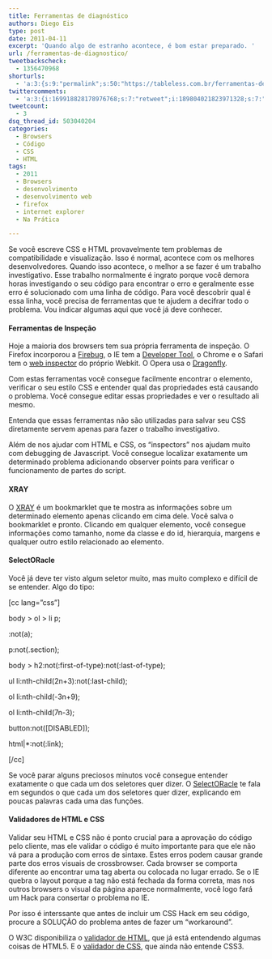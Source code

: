```yaml
---
title: Ferramentas de diagnóstico
authors: Diego Eis
type: post
date: 2011-04-11
excerpt: 'Quando algo de estranho acontece, é bom estar preparado. '
url: /ferramentas-de-diagnostico/
tweetbackscheck:
  - 1356470968
shorturls:
  - 'a:3:{s:9:"permalink";s:50:"https://tableless.com.br/ferramentas-de-diagnostico";s:7:"tinyurl";s:26:"https://tinyurl.com/3gkda78";s:4:"isgd";s:19:"https://is.gd/N1MZdH";}'
twittercomments:
  - 'a:3:{i:169918828178976768;s:7:"retweet";i:189804021823971328;s:7:"retweet";i:189803381789958144;s:7:"retweet";}'
tweetcount:
  - 3
dsq_thread_id: 503040204
categories:
  - Browsers
  - Código
  - CSS
  - HTML
tags:
  - 2011
  - Browsers
  - desenvolvimento
  - desenvolvimento web
  - firefox
  - internet explorer
  - Na Prática

---
```

Se você escreve CSS e HTML provavelmente tem problemas de compatibilidade e visualização. Isso é normal, acontece com os melhores desenvolvedores. Quando isso acontece, o melhor a se fazer é um trabalho investigativo. Esse trabalho normalmente é ingrato porque você demora horas investigando o seu código para encontrar o erro e geralmente esse erro é solucionado com uma linha de código. Para você descobrir qual é essa linha, você precisa de ferramentas que te ajudem a decifrar todo o problema. Vou indicar algumas aqui que você já deve conhecer.

#### Ferramentas de Inspeção

Hoje a maioria dos browsers tem sua própria ferramenta de inspeção. O Firefox incorporou a [Firebug][1], o IE tem a <a href="https://msdn.microsoft.com/en-us/library/dd565628(v=vs.85).aspx" rel="external">Developer Tool</a>, o Chrome e o Safari tem o [web inspector][2] do próprio Webkit. O Opera usa o [Dragonfly][3].

Com estas ferramentas você consegue facilmente encontrar o elemento, verificar o seu estilo CSS e entender qual das propriedades está causando o problema. Você consegue editar essas propriedades e ver o resultado ali mesmo.
  
Entenda que essas ferramentas não são utilizadas para salvar seu CSS diretamente servem apenas para fazer o trabalho investigativo.

Além de nos ajudar com HTML e CSS, os &#8220;inspectors&#8221; nos ajudam muito com debugging de Javascript. Você consegue localizar exatamente um determinado problema adicionando observer points para verificar o funcionamento de partes do script.

#### XRAY

O <a href="https://www.westciv.com/xray/" rel="external">XRAY</a> é um bookmarklet que te mostra as informações sobre um determinado elemento apenas clicando em cima dele. Você salva o bookmarklet e pronto. Clicando em qualquer elemento, você consegue informações como tamanho, nome da classe e do id, hierarquia, margens e qualquer outro estilo relacionado ao elemento.

#### SelectORacle

Você já deve ter visto algum seletor muito, mas muito complexo e difícil de se entender. Algo do tipo:

[cc lang=&#8221;css&#8221;]
  
body > ol > li p;
  
:not(a);
  
p:not(.section);
  
body > h2:not(:first-of-type):not(:last-of-type);
  
ul li:nth-child(2n+3):not(:last-child);
  
ol li:nth-child(-3n+9);
  
ol li:nth-child(7n-3);
  
button:not([DISABLED]);
  
html|*:not(:link);
  
[/cc]

Se você parar alguns preciosos minutos você consegue entender exatamente o que cada um dos seletores quer dizer. O <a href="https://gallery.theopalgroup.com/selectoracle/" rel="external">SelectORacle</a> te fala em segundos o que cada um dos seletores quer dizer, explicando em poucas palavras cada uma das funções.

#### Validadores de HTML e CSS

Validar seu HTML e CSS não é ponto crucial para a aprovação do código pelo cliente, mas ele validar o código é muito importante para que ele não vá para a produção com erros de sintaxe. Estes erros podem causar grande parte dos erros visuais de crossbrowser. Cada browser se comporta diferente ao encontrar uma tag aberta ou colocada no lugar errado. Se o IE quebra o layout porque a tag não está fechada da forma correta, mas nos outros browsers o visual da página aparece normalmente, você logo fará um Hack para consertar o problema no IE.
  
Por isso é interssante que antes de incluir um CSS Hack em seu código, procure a SOLUÇÃO do problema antes de fazer um &#8220;workaround&#8221;.

O W3C disponibiliza o <a href="https://validator.w3.org/" rel="external">validador de HTML</a>, que já está entendendo algumas coisas de HTML5. E o <a href="https://jigsaw.w3.org/css-validator/" rel="external">validador de CSS</a>, que ainda não entende CSS3.

 [1]: https://addons.mozilla.org/pt-br/firefox/addon/firebug/
 [2]: https://trac.webkit.org/wiki/WebInspector
 [3]: https://www.opera.com/dragonfly/